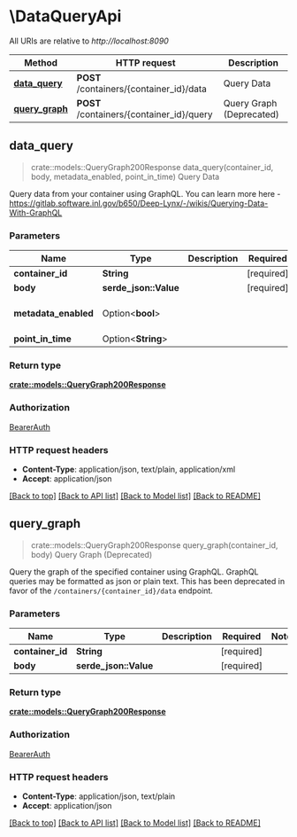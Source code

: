 # \DataQueryApi

All URIs are relative to *http://localhost:8090*

Method | HTTP request | Description
------------- | ------------- | -------------
[**data_query**](DataQueryApi.md#data_query) | **POST** /containers/{container_id}/data | Query Data
[**query_graph**](DataQueryApi.md#query_graph) | **POST** /containers/{container_id}/query | Query Graph (Deprecated)



## data_query

> crate::models::QueryGraph200Response data_query(container_id, body, metadata_enabled, point_in_time)
Query Data

Query data from your container using GraphQL. You can learn more here - https://gitlab.software.inl.gov/b650/Deep-Lynx/-/wikis/Querying-Data-With-GraphQL

### Parameters


Name | Type | Description  | Required | Notes
------------- | ------------- | ------------- | ------------- | -------------
**container_id** | **String** |  | [required] |
**body** | **serde_json::Value** |  | [required] |
**metadata_enabled** | Option<**bool**> |  |  |[default to false]
**point_in_time** | Option<**String**> |  |  |

### Return type

[**crate::models::QueryGraph200Response**](QueryGraph_200_response.md)

### Authorization

[BearerAuth](../README.md#BearerAuth)

### HTTP request headers

- **Content-Type**: application/json, text/plain, application/xml
- **Accept**: application/json

[[Back to top]](#) [[Back to API list]](../README.md#documentation-for-api-endpoints) [[Back to Model list]](../README.md#documentation-for-models) [[Back to README]](../README.md)


## query_graph

> crate::models::QueryGraph200Response query_graph(container_id, body)
Query Graph (Deprecated)

Query the graph of the specified container using GraphQL. GraphQL queries may be formatted as json or plain text. This has been deprecated in favor of the `/containers/{container_id}/data` endpoint.

### Parameters


Name | Type | Description  | Required | Notes
------------- | ------------- | ------------- | ------------- | -------------
**container_id** | **String** |  | [required] |
**body** | **serde_json::Value** |  | [required] |

### Return type

[**crate::models::QueryGraph200Response**](QueryGraph_200_response.md)

### Authorization

[BearerAuth](../README.md#BearerAuth)

### HTTP request headers

- **Content-Type**: application/json, text/plain
- **Accept**: application/json

[[Back to top]](#) [[Back to API list]](../README.md#documentation-for-api-endpoints) [[Back to Model list]](../README.md#documentation-for-models) [[Back to README]](../README.md)

